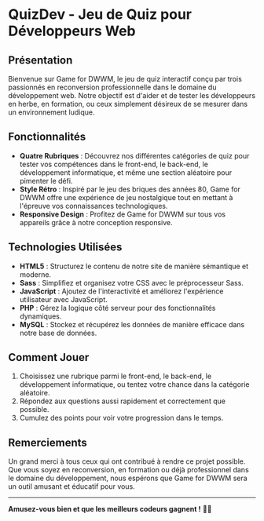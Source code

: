 # QuizDev - Jeu de Quiz pour Développeurs Web

## Présentation

Bienvenue sur Game for DWWM, le jeu de quiz interactif conçu par trois passionnés en reconversion professionnelle dans le domaine du développement web. Notre objectif est d'aider et de tester les développeurs en herbe, en formation, ou ceux simplement désireux de se mesurer dans un environnement ludique.

## Fonctionnalités

- **Quatre Rubriques** : Découvrez nos différentes catégories de quiz pour tester vos compétences dans le front-end, le back-end, le développement informatique, et même une section aléatoire pour pimenter le défi.
- **Style Rétro** : Inspiré par le jeu des briques des années 80, Game for DWWM offre une expérience de jeu nostalgique tout en mettant à l'épreuve vos connaissances technologiques.
- **Responsive Design** : Profitez de Game for DWWM sur tous vos appareils grâce à notre conception responsive.

## Technologies Utilisées

- **HTML5** : Structurez le contenu de notre site de manière sémantique et moderne.
- **Sass** : Simplifiez et organisez votre CSS avec le préprocesseur Sass.
- **JavaScript** : Ajoutez de l'interactivité et améliorez l'expérience utilisateur avec JavaScript.
- **PHP** : Gérez la logique côté serveur pour des fonctionnalités dynamiques.
- **MySQL** : Stockez et récupérez les données de manière efficace dans notre base de données.

## Comment Jouer

1. Choisissez une rubrique parmi le front-end, le back-end, le développement informatique, ou tentez votre chance dans la catégorie aléatoire.
2. Répondez aux questions aussi rapidement et correctement que possible.
3. Cumulez des points pour voir votre progression dans le temps.


## Remerciements

Un grand merci à tous ceux qui ont contribué à rendre ce projet possible. Que vous soyez en reconversion, en formation ou déjà professionnel dans le domaine du développement, nous espérons que Game for DWWM sera un outil amusant et éducatif pour vous.

---

**Amusez-vous bien et que les meilleurs codeurs gagnent !** 🚀✨

